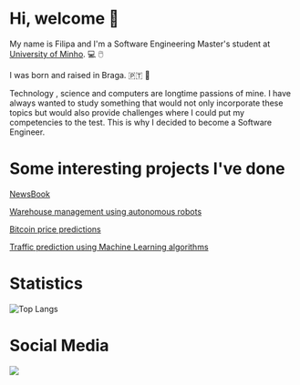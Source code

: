 # Hi, welcome :wave:  #

My name is Filipa and I'm a Software Engineering Master's student at [University of Minho](https://www.uminho.pt/PT). :computer: :computer_mouse:	

I was born and raised in Braga. :portugal: :round_pushpin:

Technology , science and computers are longtime passions of mine. I have always wanted to study something that would not only 
incorporate these topics but would also provide challenges where I could put my competencies to the test. This is why I decided to become a Software Engineer.

# Some interesting projects I've done #
[NewsBook](https://github.com/FilipaPereira00/3-ano/tree/main/LI4)

[Warehouse management using autonomous robots](https://github.com/FilipaPereira00/3-ano/tree/main/DSS)

[Bitcoin price predictions](https://github.com/FilipaPereira00/3-ano/tree/main/MNOL)

[Traffic prediction using Machine Learning algorithms](https://github.com/FilipaPereira00/4-ano/tree/master/DAA)

# Statistics #

![Top Langs](https://github-readme-stats.vercel.app/api/top-langs/?username=FilipaPereira00&hide=javascript,Roff&theme=tokyonight)


# Social Media #

<a href="http://linkedin.com/in/filipa-pereira-3a5b67220/" alt="linkedin" target="_blank">

<img src="https://img.shields.io/badge/LinkedIn-%230077B5.svg?&style=flat-square&logo=linkedin&logoColor=white">

</a>


